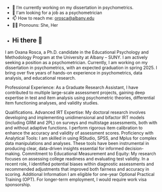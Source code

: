 - 🔭 I’m currently working on my dissertation in psychometrics.
- 🦉 I'am looking for a job as a psychometrician
- 📫 How to reach me: orosca@albany.edu
- 🙆‍♀ Pronouns: She, Her
- ## Hi there 👋

I am Oxana Rosca, a Ph.D. candidate in the Educational Psychology and Methodology Program at the University at Albany – SUNY. I am actively seeking a position as a psychometrician. Currently, I am working on my dissertation in psychometrics, with an expected graduation in spring 2025. I bring over five years of hands-on experience in psychometrics, data analysis, and educational research.

Professional Experience: 
As a Graduate Research Assistant, I have contributed to multiple large-scale assessment projects, gaining deep expertise in test and item analysis using psychometric theories, differential item functioning analyses, and validity studies.

Qualifications. 
Advanced IRT Expertise: My doctoral research involves developing and implementing unidimensional and bifactor IRT models (including GRM and 2PL) on surveys and multistage assessments, both with and without adaptive functions. I perform rigorous item calibration to enhance the accuracy and validity of assessment scores.
Proficiency with Analytical Tools: I am skilled in using RStudio, SPSS, and Mplus for complex data manipulations and analyses. These tools have been instrumental in producing clear, data-driven insights essential for informed decision-making.
Commitment to Educational Measurement and Equity: My research focuses on assessing college readiness and evaluating test validity. In a recent role, I identified potential biases within diagnostic assessments and recommended adjustments that improved both fairness and accuracy in scoring.
Additional Information
I am eligible for one-year Optional Practical Training (OPT). For longer-term employment, I would require work visa sponsorship.
